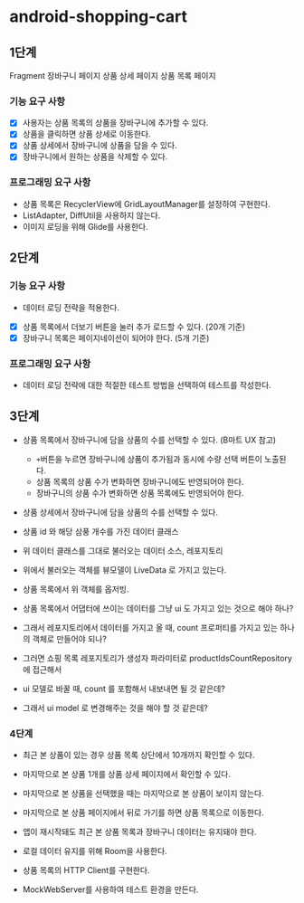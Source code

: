 # android-shopping-cart

## 1단계

Fragment
장바구니 페이지
상품 상세 페이지
상품 목록 페이지

### 기능 요구 사항

- [x] 사용자는 상품 목록의 상품을 장바구니에 추가할 수 있다.
- [x] 상품을 클릭하면 상품 상세로 이동한다.
- [x] 상품 상세에서 장바구니에 상품을 담을 수 있다.
- [x] 장바구니에서 원하는 상품을 삭제할 수 있다.

### 프로그래밍 요구 사항

- 상품 목록은 RecyclerView에 GridLayoutManager를 설정하여 구현한다.
- ListAdapter, DiffUtil을 사용하지 않는다.
- 이미지 로딩을 위해 Glide를 사용한다.

## 2단계

### 기능 요구 사항

- 데이터 로딩 전략을 적용한다.
- [x] 상품 목록에서 더보기 버튼을 눌러 추가 로드할 수 있다. (20개 기준)
- [x] 장바구니 목록은 페이지네이션이 되어야 한다. (5개 기준)

### 프로그래밍 요구 사항

- 데이터 로딩 전략에 대한 적절한 테스트 방법을 선택하여 테스트를 작성한다.

## 3단계

* 상품 목록에서 장바구니에 담을 상품의 수를 선택할 수 있다. (B마트 UX 참고)
    * `+`버튼을 누르면 장바구니에 상품이 추가됨과 동시에 수량 선택 버튼이 노출된다.
    * 상품 목록의 상품 수가 변화하면 장바구니에도 반영되어야 한다.
    * 장바구니의 상품 수가 변화하면 상품 목록에도 반영되어야 한다.
* 상품 상세에서 장바구니에 담을 상품의 수를 선택할 수 있다.

* 상품 id 와 해당 삼풍 개수를 가진 데이터 클래스
* 위 데이터 클래스를 그대로 불러오는 데이터 소스, 레포지토리
* 위에서 불러오는 객체를 뷰모델이 LiveData 로 가지고 있는다.
* 상품 목록에서 위 객체를 옵저빙.

* 상품 목록에서 어댑터에 쓰이는 데이터를 그냥 ui 도 가지고 있는 것으로 해야 하나?
* 그래서 레포지토리에서 데이터를 가지고 올 때, count 프로퍼티를 가지고 있는 하나의 객체로 만들어야 되나?
* 그러면 쇼핑 목록 레포지토리가 생성자 파라미터로 productIdsCountRepository 에 접근해서
* ui 모델로 바꿀 때, count 를 포함해서 내보내면 될 것 같은데?
* 그래서 ui model 로 변경해주는 것을 해야 할 것 같은데?


### 4단계

* 최근 본 상품이 있는 경우 상품 목록 상단에서 10개까지 확인할 수 있다. 
* 마지막으로 본 상품 1개를 상품 상세 페이지에서 확인할 수 있다. 
* 마지막으로 본 상품을 선택했을 때는 마지막으로 본 상품이 보이지 않는다. 
* 마지막으로 본 상품 페이지에서 뒤로 가기를 하면 상품 목록으로 이동한다. 
* 앱이 재시작돼도 최근 본 상품 목록과 장바구니 데이터는 유지돼야 한다.

* 로컬 데이터 유지를 위해 Room을 사용한다. 
* 상품 목록의 HTTP Client를 구현한다. 
* MockWebServer를 사용하여 테스트 환경을 만든다.